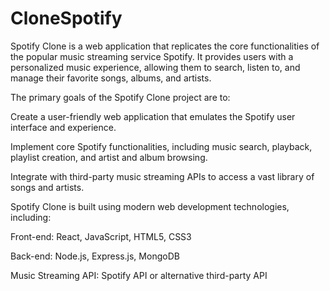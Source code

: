 # CloneSpotify

Spotify Clone is a web application that replicates the core functionalities of the popular music streaming service Spotify. It provides users with a personalized music experience, allowing them to search, listen to, and manage their favorite songs, albums, and artists.

The primary goals of the Spotify Clone project are to:

Create a user-friendly web application that emulates the Spotify user interface and experience.

Implement core Spotify functionalities, including music search, playback, playlist creation, and artist and album browsing.

Integrate with third-party music streaming APIs to access a vast library of songs and artists.


Spotify Clone is built using modern web development technologies, including:

Front-end: React, JavaScript, HTML5, CSS3

Back-end: Node.js, Express.js, MongoDB

Music Streaming API: Spotify API or alternative third-party API
